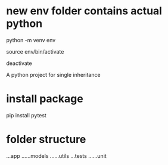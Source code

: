 # new env folder contains actual python 
python -m venv env   

source env/bin/activate 

deactivate 

A python project for single inheritance

# install package 
pip install pytest 

# folder structure
<project root>
...app
......models
......utils
...tests
......unit


